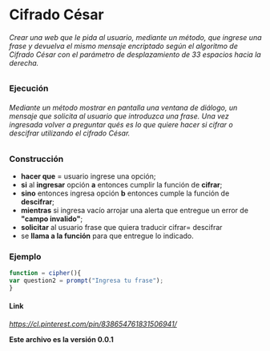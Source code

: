 # Cifrado César

###### Crear una web que le pida al usuario, mediante un método, que ingrese una frase y devuelva el mismo mensaje encriptado según el algoritmo de Cifrado César con el parámetro de desplazamiento de 33 espacios hacia la derecha.

### Ejecución

###### Mediante un método mostrar en pantalla una ventana de diálogo, un mensaje que solicita al usuario que introduzca una frase. Una vez ingresada volver a preguntar qués es lo que quiere hacer si cifrar o descifrar utilizando el cifrado César.

### Construcción
+ **hacer que** = usuario ingrese una opción;
+ **si** al **ingresar** opción **a** entonces cumplir la función de **cifrar**;
+ **sino** entonces ingresa opción **b** entonces cumple la función de **descifrar**;
+ **mientras** si ingresa vacío arrojar una alerta que entregue un error de **"campo invalido"**;
+ **solicitar** al usuario frase que quiera traducir cifrar= descifrar
+ se **llama a la función** para que entregue lo indicado.

### Ejemplo

```javascript
function = cipher(){
var question2 = prompt("Ingresa tu frase");
}
```


#### Link

_https://cl.pinterest.com/pin/838654761831506941/_

**Este archivo es la versión 0.0.1** 

